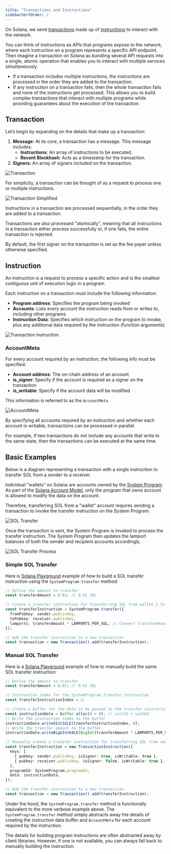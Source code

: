 ```yaml
---
title: "Transactions and Instructions"
sidebarSortOrder: 2
---
```


On Solana, we send [transactions](/docs/core/transactions#transaction) made up
of [instructions](/docs/core/transactions#instruction) to interact with the
network.

You can think of instructions as APIs that programs expose to the network, where
each instruction on a program represents a specific API endpoint. Then imagine a
transaction on Solana as bundling several API requests into a single, atomic
operation that enables you to interact with multiple services simultaneously.

- If a transaction includes multiple instructions, the instructions are
  processed in the order they are added to the transaction.
- If any instruction on a transaction fails, then the whole transaction fails
  and none of the instructions get processed. This allows you to build complex
  transactions that interact with multiple programs while providing guarantees
  about the execution of the transaction.

## Transaction

Let’s begin by expanding on the details that make up a transaction:

1. **Message:** At its core, a transaction has a message. This message includes:
   - **Instructions**: An array of instructions to be executed.
   - **Recent Blockhash**: Acts as a timestamp for the transaction.
2. **Signers:** An array of signers included on the transaction.

![Transaction](/assets/docs/core/transactions/transaction.svg)

For simplicity, a transaction can be thought of as a request to process one or
multiple instructions.

![Transaction Simplified](/assets/docs/core/transactions/transaction-simple.svg)

Instructions in a transaction are processed sequentially, in the order they are
added to a transaction.

Transactions are also processed "atomically", meaning that all instructions in a
transaction either process successfully or, if one fails, the entire transaction
is rejected.

<Callout>
  By default, the first signer on the transaction is set as the fee payer unless
  otherwise specified.
</Callout>

## Instruction

An instruction is a request to process a specific action and is the smallest
contiguous unit of execution logic in a program.

Each instruction on a transaction must include the following information:

- **Program address**: Specifies the program being invoked
- **Accounts**: Lists every account the instruction reads from or writes to,
  including other programs
- **Instruction Data**: Specifies which instruction on the program to invoke,
  plus any additional data required by the instruction (function arguments)

![Transaction Instruction](/assets/docs/core/transactions/instruction.svg)

### AccountMeta

For every account required by an instruction, the following info must be
specified:

- **Account address**: The on-chain address of an account
- **is_signer**: Specify if the account is required as a signer on the
  transaction
- **is_writable**: Specify if the account data will be modified

This information is referred to as the `AccountMeta`.

![AccountMeta](/assets/docs/core/transactions/accountmeta.svg)

By specifying all accounts required by an instruction and whether each account
is writable, transactions can be processed in parallel.

For example, if two transactions do not include any accounts that write to the
same state, then the transactions can be executed at the same time.

## Basic Examples

Below is a diagram representing a transaction with a single instruction to
transfer SOL from a sender to a receiver.

Individual "wallets" on Solana are accounts owned by the
[System Program](/docs/core/accounts#system-program). As part of the
[Solana Account Model](/docs/core/accounts), only the program that owns account
is allowed to modify the data on the account.

Therefore, transferring SOL from a "wallet" account requires sending a
transaction to invoke the transfer instruction on the System Program.

![SOL Transfer](/assets/docs/core/transactions/sol-transfer.svg)

Once the transaction is sent, the System Program is invoked to process the
transfer instruction. The System Program then updates the lamport balances of
both the sender and recipient accounts accordingly.

![SOL Transfer Process](/assets/docs/core/transactions/sol-transfer-process.svg)

### Simple SOL Transfer

Here is [Solana Playground](https://beta.solpg.io/656a0ea7fb53fa325bfd0c3e)
example of how to build a SOL transfer instruction using the
`SystemProgram.transfer` method:

```typescript
// Define the amount to transfer
const transferAmount = 0.01; // 0.01 SOL

// Create a transfer instruction for transferring SOL from wallet_1 to wallet_2
const transferInstruction = SystemProgram.transfer({
  fromPubkey: sender.publicKey,
  toPubkey: receiver.publicKey,
  lamports: transferAmount * LAMPORTS_PER_SOL, // Convert transferAmount to lamports
});

// Add the transfer instruction to a new transaction
const transaction = new Transaction().add(transferInstruction);
```

### Manual SOL Transfer

Here is a [Solana Playground](https://beta.solpg.io/656a102efb53fa325bfd0c3f)
example of how to manually build the same SOL transfer instruction:

```typescript
// Define the amount to transfer
const transferAmount = 0.01; // 0.01 SOL

// Instruction index for the SystemProgram transfer instruction
const transferInstructionIndex = 2;

// Create a buffer for the data to be passed to the transfer instruction
const instructionData = Buffer.alloc(4 + 8); // uint32 + uint64
// Write the instruction index to the buffer
instructionData.writeUInt32LE(transferInstructionIndex, 0);
// Write the transfer amount to the buffer
instructionData.writeBigUInt64LE(BigInt(transferAmount * LAMPORTS_PER_SOL), 4);

// Manually create a transfer instruction for transferring SOL from sender to receiver
const transferInstruction = new TransactionInstruction({
  keys: [
    { pubkey: sender.publicKey, isSigner: true, isWritable: true },
    { pubkey: receiver.publicKey, isSigner: false, isWritable: true },
  ],
  programId: SystemProgram.programId,
  data: instructionData,
});

// Add the transfer instruction to a new transaction
const transaction = new Transaction().add(transferInstruction);
```

Under the hood, the `SystemProgram.transfer` method is functionally equivalent
to the more verbose example above. The `SystemProgram.transfer` method simply
abstracts away the details of creating the instruction data buffer and
`AccountMeta` for each account required by the instruction.

The details for building program instructions are often abstracted away by
client libraries. However, if one is not available, you can always fall back to
manually building the instruction.
